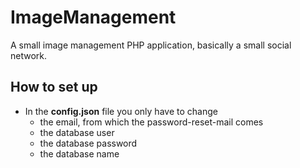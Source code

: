 # ImageManagement
A small image management PHP application, basically a small social network. 

## How to set up

- In the **config.json** file you only have to change 
     * the email, from which the password-reset-mail comes
     * the database user
     * the database password 
     * the database name

